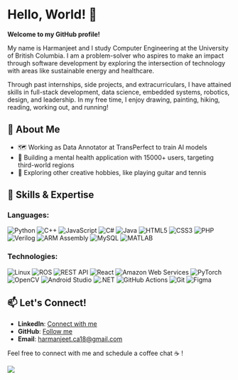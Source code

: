 # Hello, World! :wave: 
**Welcome to my GitHub profile!** 

My name is Harmanjeet and I study Computer Engineering at the University of British Columbia. I am a problem-solver who aspires to make an impact through software development by exploring the intersection of technology with areas like sustainable energy and healthcare.

Through past internships, side projects, and extracurriculars, I have attained skills in full-stack development, data science, embedded systems, robotics, design, and leadership. In my free time, I enjoy drawing, painting, hiking, reading, working out, and running!

## 🚀 About Me
- 🗺️ Working as Data Annotator at TransPerfect to train AI models
- 🦾 Building a mental health application with 15000+ users, targeting third-world regions
- 🧶 Exploring other creative hobbies, like playing guitar and tennis

## 🔧 Skills & Expertise
### Languages:
![Python](https://img.shields.io/badge/Python-3776AB?style=flat-square&logo=python&logoColor=white)
![C++](https://img.shields.io/badge/C++-00599C?style=flat-square&logo=cplusplus&logoColor=white)
![JavaScript](https://img.shields.io/badge/JavaScript-F7DF1E?style=flat-square&logo=javascript&logoColor=black)
![C#](https://img.shields.io/badge/C%23-239120?style=flat-square&logo=csharp&logoColor=white)
![Java](https://img.shields.io/badge/Java-ED8B00?style=flat-square&logo=openjdk&logoColor=white)
![HTML5](https://img.shields.io/badge/HTML5-E34F26?style=flat-square&logo=html5&logoColor=white)
![CSS3](https://img.shields.io/badge/CSS3-1572B6?style=flat-square&logo=css3&logoColor=white)
![PHP](https://img.shields.io/badge/PHP-777BB4?style=flat-square&logo=php&logoColor=white)
![Verilog](https://img.shields.io/badge/Verilog-00979D?style=flat-square&logo=verilog&logoColor=white)
![ARM Assembly](https://img.shields.io/badge/ARM%20Assembly-0091BD?style=flat-square&logo=arm&logoColor=white)
![MySQL](https://img.shields.io/badge/MySQL-4479A1?style=flat-square&logo=mysql&logoColor=white)
![MATLAB](https://img.shields.io/badge/MATLAB-0076A8?style=flat-square&logo=mathworks&logoColor=white)


### Technologies:
![Linux](https://img.shields.io/badge/Linux-FCC624?style=flat-square&logo=linux&logoColor=black)
![ROS](https://img.shields.io/badge/ROS-22314E?style=flat-square&logo=ros&logoColor=white)
![REST API](https://img.shields.io/badge/REST%20API-005571?style=flat-square&logo=swagger&logoColor=white)
![React](https://img.shields.io/badge/React-20232A?style=flat-square&logo=react&logoColor=61DAFB)
![Amazon Web Services](https://img.shields.io/badge/AWS-232F3E?style=flat-square&logo=amazonaws&logoColor=FF9900)
![PyTorch](https://img.shields.io/badge/PyTorch-EE4C2C?style=flat-square&logo=pytorch&logoColor=white)
![OpenCV](https://img.shields.io/badge/OpenCV-5C3EE8?style=flat-square&logo=opencv&logoColor=white)
![Android Studio](https://img.shields.io/badge/Android%20Studio-3DDC84?style=flat-square&logo=androidstudio&logoColor=white)
![.NET](https://img.shields.io/badge/.NET-512BD4?style=flat-square&logo=dotnet&logoColor=white)
![GitHub Actions](https://img.shields.io/badge/GitHub%20Actions-2088FF?style=flat-square&logo=githubactions&logoColor=white)
![Git](https://img.shields.io/badge/Git-F05032?style=flat-square&logo=git&logoColor=white)
![Figma](https://img.shields.io/badge/Figma-F24E1E?style=flat-square&logo=figma&logoColor=white)


## 📫 Let's Connect!
- **LinkedIn**: [Connect with me](https://www.linkedin.com/in/harmanjeet-singh-674187250/)  
- **GitHub**: [Follow me](https://github.com/hsing101)  
- **Email**: [harmanjeet.ca18@gmail.com](harmanjeet.ca18@gmail.com)  

Feel free to connect with me and schedule a coffee chat ☕ !

![](https://komarev.com/ghpvc/?username=hsing101&color=blueviolet)
